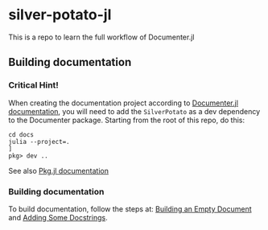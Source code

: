 # silver-potato-jl
This is a repo to learn the full workflow of Documenter.jl

## Building documentation

### Critical Hint!

When creating the documentation project according to [Documenter.jl documentation](https://documenter.juliadocs.org/stable/man/guide/#Package-Guide), you will need to add the `SilverPotato` as a dev dependency to the Documenter package. Starting from the root of this repo, do this:

```
cd docs
julia --project=.
]
pkg> dev ..
```

See also [Pkg.jl documentation](https://pkgdocs.julialang.org/v1/managing-packages/#developing)

### Building documentation

To build documentation, follow the steps at: [Building an Empty Document](https://documenter.juliadocs.org/stable/man/guide/#Building-an-Empty-Document) and [Adding Some Docstrings](https://documenter.juliadocs.org/stable/man/guide/#Adding-Some-Docstrings).
